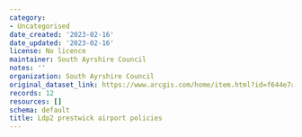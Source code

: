 ```yaml
---
category:
- Uncategorised
date_created: '2023-02-16'
date_updated: '2023-02-16'
license: No licence
maintainer: South Ayrshire Council
notes: ''
organization: South Ayrshire Council
original_dataset_link: https://www.arcgis.com/home/item.html?id=f644e7aab68547898414fa9d0fd5eac9
records: 12
resources: []
schema: default
title: Ldp2 prestwick airport policies
---
```

